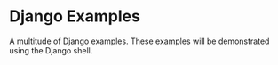 # Django Examples

A multitude of Django examples. These examples will be demonstrated using the Django shell.
